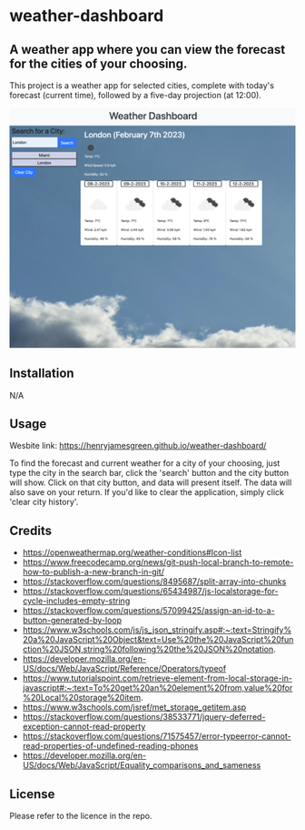 # weather-dashboard

## A weather app where you can view the forecast for the cities of your choosing.

This project is a weather app for selected cities, complete with today's forecast (current time), followed by a five-day projection (at 12:00).

![](screengrab4.png)

## Installation

N/A

## Usage

Wesbite link: https://henryjamesgreen.github.io/weather-dashboard/

To find the forecast and current weather for a city of your choosing, just type the city in the search bar, click the 'search' button and the city button will show. Click on that city button, and data will present itself. The data will also save on your return. If you'd like to clear the application, simply click 'clear city history'.

## Credits

- https://openweathermap.org/weather-conditions#Icon-list
- https://www.freecodecamp.org/news/git-push-local-branch-to-remote-how-to-publish-a-new-branch-in-git/
- https://stackoverflow.com/questions/8495687/split-array-into-chunks
- https://stackoverflow.com/questions/65434987/js-localstorage-for-cycle-includes-empty-string
- https://stackoverflow.com/questions/57099425/assign-an-id-to-a-button-generated-by-loop
- https://www.w3schools.com/js/js_json_stringify.asp#:~:text=Stringify%20a%20JavaScript%20Object&text=Use%20the%20JavaScript%20function%20JSON,string%20following%20the%20JSON%20notation.
- https://developer.mozilla.org/en-US/docs/Web/JavaScript/Reference/Operators/typeof
- https://www.tutorialspoint.com/retrieve-element-from-local-storage-in-javascript#:~:text=To%20get%20an%20element%20from,value%20for%20Local%20storage%20item.
- https://www.w3schools.com/jsref/met_storage_getitem.asp
- https://stackoverflow.com/questions/38533771/jquery-deferred-exception-cannot-read-property
- https://stackoverflow.com/questions/71575457/error-typeerror-cannot-read-properties-of-undefined-reading-phones
- https://developer.mozilla.org/en-US/docs/Web/JavaScript/Equality_comparisons_and_sameness

## License

Please refer to the licence in the repo.
